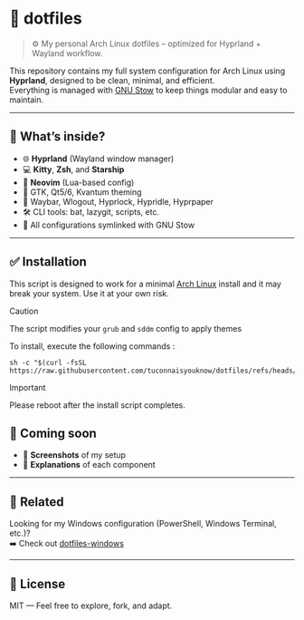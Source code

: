 # 🧪 dotfiles

> ⚙️ My personal Arch Linux dotfiles – optimized for Hyprland + Wayland workflow.

This repository contains my full system configuration for Arch Linux using **Hyprland**, designed to be clean, minimal, and efficient.  
Everything is managed with [GNU Stow](https://www.gnu.org/software/stow/) to keep things modular and easy to maintain.

---

## 🧰 What’s inside?

- 🌐 **Hyprland** (Wayland window manager)
- 💻 **Kitty**, **Zsh**, and **Starship**
- 📝 **Neovim** (Lua-based config)
- 🎨 GTK, Qt5/6, Kvantum theming
- 🧱 Waybar, Wlogout, Hyprlock, Hypridle, Hyprpaper
- 🛠️ CLI tools: bat, lazygit, scripts, etc.
- 📁 All configurations symlinked with GNU Stow

---

## ✅ Installation

This script is designed to work for a minimal [Arch Linux](https://wiki.archlinux.org/title/Arch_Linux) install and it may break your system. Use it at your own risk.

> [!CAUTION]
> The script modifies your `grub` and `sddm` config to apply themes

To install, execute the following commands :

```shell
sh -c "$(curl -fsSL https://raw.githubusercontent.com/tuconnaisyouknow/dotfiles/refs/heads/master/install.sh"
```

> [!IMPORTANT]
> Please reboot after the install script completes.

## 🚧 Coming soon

- 📸 **Screenshots** of my setup
- 📃 **Explanations** of each component

---

## 📎 Related

Looking for my Windows configuration (PowerShell, Windows Terminal, etc.)?  
➡️ Check out [dotfiles-windows](https://github.com/tuconnaisyouknow/dotfiles-windows)

---

## 📜 License

MIT — Feel free to explore, fork, and adapt.

